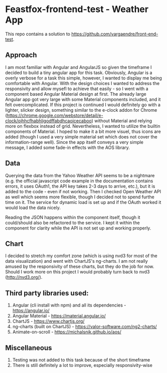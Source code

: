 # Feastfox-frontend-test - Weather App
This repo contains a solution to https://github.com/vargaendre/front-end-test.

## Approach
I am most familiar with Angular and AngularJS so given the timeframe I decided to build a tiny angular app for this task. Obviously, Angular is a overly verbose for a task this simple, however, I wanted to display me being comfortable with Angular. With the design choices I wanted to address the responsivity and allow mysefl to achieve that easily - so I went with a component based Angular Material design at first. The already large Angular app got very large with some Material components included, and it felt overcomplicated. If this project is continued I would definitely go with a lighter, slicker design, something similar to the e-clock addon for Chrome (https://chrome.google.com/webstore/detail/e-clock/ojhhcfhabhligodffabdhcaoicecaboo) without Material and relying more on flexbox instead of grid. Nevertheless, I wanted to utilize the builtin components of Material. I hoped to make it a bit more visuel, thus icons are added (though I used a very simple material set which does not cover the information-range well). Since the app itself conveys a very simple message, I added some fade-in effects with the AOS library.

## Data
Querying the data from the Yahoo Weather API seems to be a nightmare (e.g. the official javascript code example in the documentation contains errors, it uses OAuth1, the API key takes 2-3 days to arrive, etc.), but it is added to the code - even if not working. Then I checked Open Weather API as well which seems more flexible, though I decided not to spend furthe time on it. The service for dynamic load is set up and if the OAuth worked it would load the data nicely.

Reading the JSON happens within the component itself, though it could/should also be refactored to the service. I kept it within the component for clarity while the API is not set up and working properly.

## Chart
I decided to stretch my comfort zone (which is using nvd3 for most of the data visualization) and went with ChartJS's ng-charts. I am not really amused by the responsivity of these charts, but they do the job for now. Should I work more on this project I would probably turn back to nvd3 (http://nvd3.org/).

## Third party libraries used:
1) Angular (cli install with npm) and all its dependencies - https://angular.io/
2) Angular Material - https://material.angular.io/
3) ChartJS - https://www.chartjs.org/
4) ng-charts (built on ChartJS) - https://valor-software.com/ng2-charts/
5) Animate-on-scroll - https://michalsnik.github.io/aos/

## Miscellaneous
1) Testing was not added to this task because of the short timeframe
2) There is still definitely a lot to improve, especially responsivity-wise
